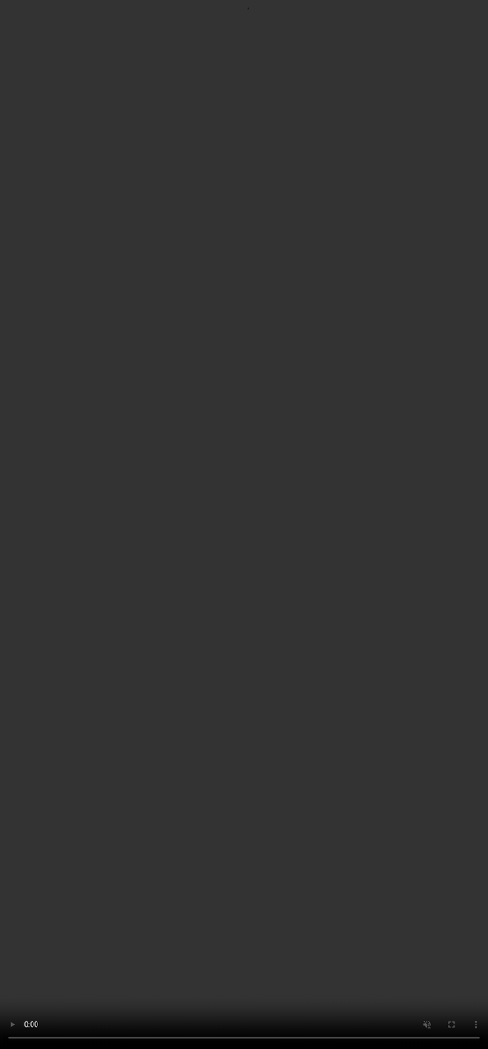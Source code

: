 # vue_test1

This template should help get you started developing with Vue 3 in Vite.

## Recommended IDE Setup

[VSCode](https://code.visualstudio.com/) + [Volar](https://marketplace.visualstudio.com/items?itemName=Vue.volar) (and disable Vetur) + [TypeScript Vue Plugin (Volar)](https://marketplace.visualstudio.com/items?itemName=Vue.vscode-typescript-vue-plugin).

## Customize configuration

See [Vite Configuration Reference](https://vitejs.dev/config/).

## Project Setup

```sh
npm install
```

### Compile and Hot-Reload for Development

```sh
npm run dev
```

### Compile and Minify for Production

```sh
npm run build
```

\*
<video autoplay loop muted playsinline style="position: absolute; top: 0; left: 0; width: 100%; height: 100%;
background-size: cover; background-position: center; background-repeat: no-repeat;">
    <source src="src\components\images\bg-video.mp4" type="video/mp4">
  </video>
*\
